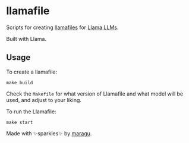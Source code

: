 # llamafile

Scripts for creating [llamafiles](https://github.com/Mozilla-Ocho/llamafile) for [Llama LLMs](https://www.llama.com).

Built with Llama.

## Usage

To create a llamafile:

```shell
make build
```

Check the `Makefile` for what version of Llamafile and what model will be used, and adjust to your liking.

To run the Llamafile:

```shell
make start
```

Made with ✨sparkles✨ by [maragu](https://www.maragu.dev/).
